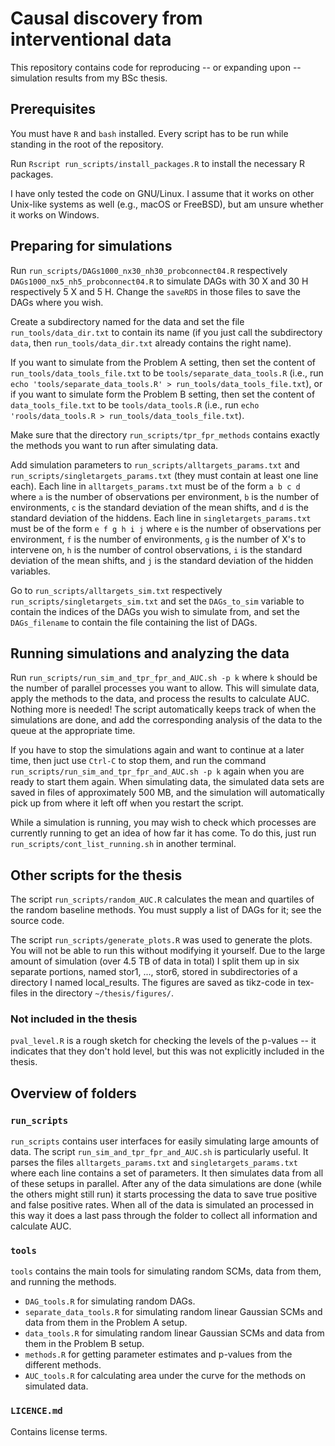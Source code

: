 # Causal discovery from interventional data

This repository contains code for reproducing -- or expanding upon -- simulation
results from my BSc thesis.

## Prerequisites

You must have `R` and `bash` installed. Every script has to be run while
standing in the root of the repository.

Run `Rscript run_scripts/install_packages.R` to install the necessary R packages.

I have only tested the code on GNU/Linux. I assume that it works on other
Unix-like systems as well (e.g., macOS or FreeBSD), but am unsure whether it works on
Windows.

## Preparing for simulations

Run `run_scripts/DAGs1000_nx30_nh30_probconnect04.R` respectively
`DAGs1000_nx5_nh5_probconnect04.R` to simulate DAGs with 30 X and 30 H
respectively 5 X and 5 H. Change the `saveRDS` in those files to save the DAGs
where you wish.

Create a subdirectory named for the data and set the file
`run_tools/data_dir.txt` to contain its name (if you just call the subdirectory
`data`, then `run_tools/data_dir.txt` already contains the right name).

If you want to simulate from the Problem A setting, then set the content of
`run_tools/data_tools_file.txt` to be `tools/separate_data_tools.R` (i.e., run
`echo 'tools/separate_data_tools.R' > run_tools/data_tools_file.txt`), or if you
want to simulate form the Problem B setting, then set the content of
`data_tools_file.txt` to be `tools/data_tools.R` (i.e., run `echo
'rools/data_tools.R > run_tools/data_tools_file.txt`).

Make sure that the directory `run_scripts/tpr_fpr_methods` contains exactly the
methods you want to run after simulating data.

Add simulation parameters to `run_scripts/alltargets_params.txt` and
`run_scripts/singletargets_params.txt` (they must contain at least one line
each). Each line in `alltargets_params.txt` must be of the form `a b c d`
where `a` is the number of observations per environment, `b` is the number of
environments, `c` is the standard deviation of the mean shifts, and `d` is the
standard deviation of the hiddens. Each line in `singletargets_params.txt` must
be of the form `e f g h i j` where `e` is the number of observations per
environment, `f` is the number of environments, `g` is the number of X's to
intervene on, `h` is the number of control observations, `i` is the standard
deviation of the mean shifts, and `j` is the standard deviation of the hidden variables.

Go to `run_scripts/alltargets_sim.txt` respectively
`run_scripts/singletargets_sim.txt` and set the `DAGs_to_sim` variable to
contain the indices of the DAGs you wish to simulate from, and set the
`DAGs_filename` to contain the file containing the list of DAGs.

## Running simulations and analyzing the data

Run `run_scripts/run_sim_and_tpr_fpr_and_AUC.sh -p k` where `k` should be the
number of parallel processes you want to allow. This will simulate data, apply
the methods to the data, and process the results to calculate AUC. Nothing more
is needed! The script automatically keeps track of when the simulations are
done, and add the corresponding analysis of the data to the queue at the
appropriate time.

If you have to stop the simulations again and want to continue at a later time,
then juct use `Ctrl-C` to stop them, and run the command
`run_scripts/run_sim_and_tpr_fpr_and_AUC.sh -p k` again when you are ready to
start them again. When simulating data, the simulated data sets are saved
in files of approximately 500 MB, and the simulation will automatically pick up
from where it left off when you restart the script.

While a simulation is running, you may wish to check which processes are
currently running to get an idea of how far it has come. To do this, just run
`run_scripts/cont_list_running.sh` in another terminal.

## Other scripts for the thesis

The script `run_scripts/random_AUC.R` calculates the mean and quartiles of the
random baseline methods. You must supply a list of DAGs for it; see the source code.

The script `run_scripts/generate_plots.R` was used to generate the plots. You
will not be able to run this without modifying it yourself. Due to the large
amount of simulation (over 4.5 TB of data in total) I split them up in six
separate portions, named stor1, ..., stor6, stored in subdirectories of a
directory I named local_results. The figures are saved as tikz-code in tex-files
in the directory `~/thesis/figures/`.

### Not included in the thesis

`pval_level.R` is a rough sketch for checking the levels of the p-values -- it
indicates that they don't hold level, but this was not explicitly included in
the thesis.

## Overview of folders

### `run_scripts`

`run_scripts` contains user interfaces for easily simulating large amounts of
data. The script `run_sim_and_tpr_fpr_and_AUC.sh` is particularly useful. It
parses the files `alltargets_params.txt` and `singletargets_params.txt` where
each line contains a set of parameters. It then simulates data from all of these
setups in parallel. After any of the data simulations are done (while the others
might still run) it starts processing the data to save true positive and false
positive rates. When all of the data is simulated an processed in this way it
does a last pass through the folder to collect all information and calculate
AUC.

### `tools`

`tools` contains the main tools for simulating random SCMs, data from them, and running the methods.

- `DAG_tools.R` for simulating random DAGs.
- `separate_data_tools.R` for simulating random linear Gaussian SCMs and data
  from them in the Problem A setup.
- `data_tools.R` for simulating random linear Gaussian SCMs and data from them
  in the Problem B setup.
- `methods.R` for getting parameter estimates and p-values from the different methods.
- `AUC_tools.R` for calculating area under the curve for the methods on simulated data.

### `LICENCE.md`

Contains license terms.
